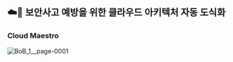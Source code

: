 ## ☁️🔐 보안사고 예방을 위한 클라우드 아키텍처 자동 도식화
### Cloud Maestro
![BoB_1__page-0001](https://github.com/GAE4COON/.github/assets/112956015/eda8751f-78b3-4eb1-b840-a4da0068163a)
